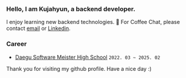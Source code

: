 ### Hello, I am Kujahyun, a backend developer.

I enjoy learning new backend technologies. 🧐
For Coffee Chat, please contact [email](mailto:g88080997@gmail.com) or [Linkedin](https://www.linkedin.com/in/%EC%9E%90%ED%98%84-%EA%B5%AC-358340327/).  

### Career

- [Daegu Software Meister High School](https://dgsw.dge.hs.kr) `2022. 03 ~ 2025. 02`

Thank you for visiting my github profile. Have a nice day :)
